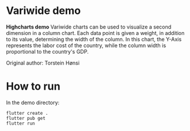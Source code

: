# Variwide demo

**Highcharts demo**
Variwide charts can be used to visualize a second dimension
        in a column chart. Each data point is given a weight, in
        addition to its value, determining the width of the column.
        In this chart, the Y-Axis represents the labor cost of the
        country, while the column width is proportional to the
        country's GDP.

Original author: Torstein Hønsi

# How to run

In the demo directory:

```
flutter create .
flutter pub get
flutter run
```

